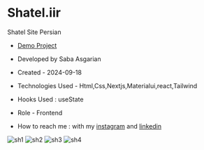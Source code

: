 # Shatel.iir
Shatel Site Persian





- [Demo Project](https://shatelsitefarsi.vercel.app/)
- Developed by Saba Asgarian
- Created - 2024-09-18

- Technologies Used - Html,Css,Nextjs,Materialui,react,Tailwind

- Hooks Used : useState 

- Role - Frontend

- How to reach me : with my [instagram](https://www.instagram.com/saba_asgarian_web?igsh=M2Z2dTU3cHFmeW1o&utm_source=qr) and [linkedin](https://www.linkedin.com/in/saba-asgarian-69161088?utm_source=share&utm_campaign=share_via&utm_content=profile&utm_medium=ios_app) 

![sh1](https://github.com/user-attachments/assets/80585dd6-aab8-4155-acc6-6e0b92a73b7c)
![sh2](https://github.com/user-attachments/assets/2a1ce103-399a-4af2-b7d8-dc9bc1fd9c36)
![sh3](https://github.com/user-attachments/assets/640a2d4b-d2e4-4f08-aaee-5033612ade0d)
![sh4](https://github.com/user-attachments/assets/56670da5-25cd-49de-98db-382fe7aa5d61)
